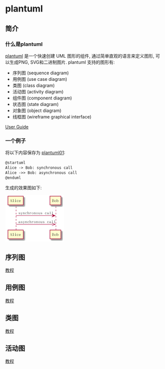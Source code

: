 # plantuml #

## 简介 ##

### 什么是plantuml ###

[plantuml](http://plantuml.com/) 是一个快速创建 UML 图形的组件, 通过简单直观的语言来定义图形, 可以生成PNG, SVG和二进制图片.
plantuml 支持的图形有:

- 序列图 (sequence diagram)
- 用例图 (use case diagram)
- 类图 (class diagram)
- 活动图 (activity diagram)
- 组件图 (component diagram)
- 状态图 (state diagram)
- 对象图 (object diagram)
- 线框图 (wireframe graphical interface)

[User Guide](https://github.com/lsytj0413/learn-note/blob/master/draw/PlantUML_Guide.pdf)

### 一个例子 ###

将以下内容保存为 [plantuml01](https://github.com/lsytj0413/learn-note/blob/master/draw/plantuml/plantuml01.pum):

```
@startuml
Alice -> Bob: synchronous call
Alice ->> Bob: asynchronous call
@enduml
```

生成的效果图如下:

![plantuml01.png](https://github.com/lsytj0413/learn-note/blob/master/draw/plantuml/plantuml01.png)

## 序列图 ##

[教程](https://github.com/lsytj0413/learn-note/blob/master/draw/plantuml/sequence.md)

## 用例图 ##

[教程](https://github.com/lsytj0413/learn-note/blob/master/draw/plantuml/usecase.md)

## 类图 ##

[教程](https://github.com/lsytj0413/learn-note/blob/master/draw/plantuml/class.md)

## 活动图 ##

[教程](https://github.com/lsytj0413/learn-note/blob/master/draw/plantuml/activity.md)
